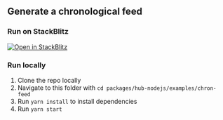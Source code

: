 ## Generate a chronological feed

### Run on StackBlitz

[![Open in StackBlitz](https://developer.stackblitz.com/img/open_in_stackblitz.svg)](https://stackblitz.com/github/farcasterxyz/hubble/tree/main/packages/hub-nodejs/examples/chron-feed)

### Run locally

1. Clone the repo locally
2. Navigate to this folder with `cd packages/hub-nodejs/examples/chron-feed`
3. Run `yarn install` to install dependencies
4. Run `yarn start`